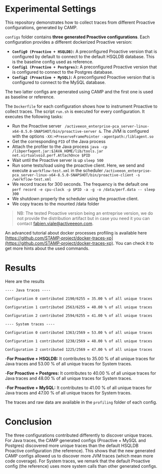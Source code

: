 # Experimental Settings
This repository demonstrates how to collect traces from different Proactive configurations, generated by CAMP.

`configs` folder contains **three generated Proactive configurations**. Each configuration provides a different dockerized Proactive version:

- **`Config0 (Proactive + HSQLDB)`:** A preconfigured Proactive version that is configured by default to connect to the default HSQLDB database. This is the baseline config used as reference.
- **`Config1 (Proactive + Postgres)`:** A preconfigured Proactive version that is configured to connect to the Postgres database. 
- **`Config2 (Proactive + MySQL)`:** A preconfigured Proactive version that is configured to connect to the MySQL database. 

The two latter configs are generated using CAMP and the first one is used as baseline or reference.

The `Dockerfile` for each configuration shows how to instrument Proactive to collect traces. The script `run.sh` is executed for every configuration. It executes the following tasks:
- Run the Proactive server `
/activeeon_enterprise-pca_server-linux-x64-8.5.0-SNAPSHOT/bin/proactive-server &`. The JVM is configured with the options `-XX:+PreserveFramePointer -agentpath:/liblagent.so`
-  Get the corresponding `PID` of the Java process
- Attach the profiler to the Java process `java -cp /libperfagent.jar:$JAVA_HOME/lib/tools.jar net.virtualvoid.perf.AttachOnce $PID` 
- Wait until the Proactive server is up `sleep 500` 
- Run some tests/load using the proactive client. Here, we send and execute a `workflow-test.xml` in the scheduler `/activeeon_enterprise-pca_server-linux-x64-8.5.0-SNAPSHOT/bin/proactive-client -s /workflow-test.xml`
- We record traces for 300 seconds. The frequency is the default one `perf record -e cpu-clock -p $PID -a -g -o /data/perf.data -- sleep 300`
- We shutdown properly the scheduler using the proactive client.
- We copy traces to the mounted /data folder
> NB: The tested Proactive version being an entreprise version, we do not provide the distribution artifact but in case you need it you can contact fabien.viale@activeeeon.com.
> 
An advanced tutorial about docker processes profiling is available here [https://github.com/STAMP-project/docker-traces-xp](https://github.com/STAMP-project/docker-traces-xp). You can check it to get more hints about the used commands. 

# Results

Here are the results
```
---- Java traces ----

Configuration 0 contributed 2190/6255 = 35.00 % of all unique traces

Configuration 1 contributed 2563/6255 = 40.00 % of all unique traces

Configuration 2 contributed 2594/6255 = 41.00 % of all unique traces

---- System traces ----

Configuration 0 contributed 1363/2569 = 53.00 % of all unique traces

Configuration 1 contributed 1238/2569 = 48.00 % of all unique traces

Configuration 2 contributed 1225/2569 = 47.00 % of all unique traces
```
-**For Proactive + HSQLDB:**
It contributes to 35.00 % of all unique traces for Java traces and 53.00 % of all unique traces for System traces.

-**For Proactive + Postgres:**
It contributes to 40.00 % of all unique traces for Java traces and 48.00 % of all unique traces for System traces.

-**For Proactive + MySQL:**
It contributes to 41.00 % of all unique traces for Java traces and 47.00 % of all unique traces for System traces.

The traces and raw data are available in the `profiling` folder of each config.
 
# Conclusion 
The three configurations contributed differently to discover unique traces. For Java traces, the CAMP generated configs (Proactive + MySQL and Postgres) discovered more unique traces than the default HSQLDB Proactive configuration (the reference). This shows that the new generated CAMP configs allowed us to discover more JVM traces (which mean more code coverage). For System traces, we remark that the default Proactive config (the reference) uses more system calls than other generated configs. 
 


